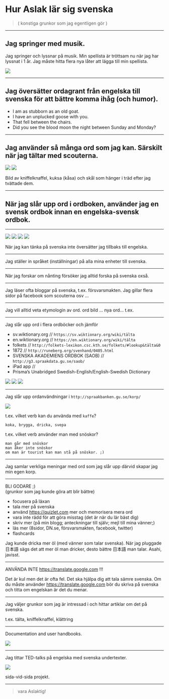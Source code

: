 # Hur Aslak lär sig svenska

> ( konstiga grunkor som jag egentligen gör )

---

## Jag springer med musik.

Jag springer och lyssnar på musik.
Min spellista är tröttsam nu när jag har lyssnat i 1 år.
Jag måste hitta flera nya låter att lägga till min spellista.

<img src="http://s3.demeyere.com/sv/spellista.png" />

---

## Jag översätter ordagrant från engelska till svenska för att bättre komma ihåg (och humor).

* I am as stubborn as an old goat.
* I have an unplucked goose with you.
* That fell between the chairs.
* Did you see the blood moon the night between Sunday and Monday?

---

## Jag använder så många ord som jag kan. Särskilt när jag tältar med scouterna.

<div class="feature-imagery-block feature-imagery-block-2 clearfix">
<img src="http://s3.demeyere.com/sv/2015-fall-camporee-messkit-instagram.jpg"/>
<img src="http://s3.demeyere.com/sv/2015-fall-camporee-site-instagram.jpg"/>
<!-- /feature-imagery-block --></div>

Bild av kniffelknaffel, kuksa (kåsa) och skål som hänger i träd efter jag tvättade dem.

---

## När jag slår upp ord i ordboken, använder jag en svensk ordbok innan en engelska-svensk ordbok.

---
<div class="feature-imagery-block feature-imagery-block-4 clearfix">
<img src="http://s3.demeyere.com/sv/temperatur.png"/>
<img src="http://s3.demeyere.com/sv/knoga-ordbok.png"/>
<img src="http://s3.demeyere.com/sv/forsvarsmakten-terrangorientering.png"/>
<img src="http://s3.demeyere.com/sv/scouterna-egen-o.png"/>
<!-- /feature-imagery-block --></div>

När jag kan tänka på svenska inte översätter jag tillbaks till engelska.
- - -
Jag ställer in språket (inställningar) på alla mina enheter till svenska.
- - -
När jag forskar om nånting försöker jag alltid forska på svenska oxså.
- - -
Jag läser ofta bloggar på svenska, t.ex. försvarsmakten.
Jag gillar flera sidor på facebook som scouterna osv ...
- - -
Jag vill alltid veta etymologin av ord. ord bild ... nya ord... t.ex.
- - -
Jag slår upp ord i flera ordböcker och jämför

* sv.wiktionary.org // `https://sv.wiktionary.org/wiki/tälta`
* en.wiktionary.org // `https://en.wiktionary.org/wiki/tälta`
* folkets // `http://folkets-lexikon.csc.kth.se/folkets/#lookup&tälta&0`
* 1872 // `http://runeberg.org/svenhand/0405.html`
* SVENSKA AKADEMIENS ORDBOK (SAOB) // `http://g3.spraakdata.gu.se/saob/`
* iPad app // 
* Prisma’s Unabridged Swedish-English/English-Swedish Dictionary

<div class="feature-imagery-block feature-imagery-block-3 clearfix">
<img src="http://s3.demeyere.com/sv/ordbok-app.png" />
<img src="http://s3.demeyere.com/sv/ordbok-screenshot.png" />
<img src="http://s3.demeyere.com/sv/prismas-ordbok.png" />
<!-- /feature-imagery-block --></div>

- - -
Jag slår upp ordanvändningar i `http://spraakbanken.gu.se/korp/`

<img src="http://s3.demeyere.com/sv/korp.png" />

t.ex. vilket verb kan du använda med `kaffe`?

    koka, brygga, dricka, svepa
    
t.ex. vilket verb använder man med snöskor?

    man går med snöskor
    man åker inte snöskor
    om man är tourist kan man stå på snöskor. ;)
    
- - -
Jag samlar verkliga meningar med ord som jag slår upp därvid skapar jag min egen korp.
- - -

BLI GODARE  ;)  
(grunkor som jag kunde göra att blir bättre)

* focusera på läxan
* tala mer på svenska
* använd <https://quizlet.com> mer och memorisera mera ord
* vara inte rädd för att göra misstag (det är när du lär bäst dig)
* skriv mer (på min blogg; anteckningar till själv; mejl till mina vänner;)
* läs mer (8sidor, DN.se, försvarsmakten, facebook, twitter)
* flashcards

Jag kunde dricka mer öl (med vänner som talar svenska). 
När jag pluggade 日本語 sägs det att mer öl man dricker, desto bättre 日本語 man talar. Asahi, javisst.

- - -

ANVÄNDA INTE <https://translate.google.com> !!!

Det är kul men det är ofta fel.
Det ska hjälpa dig att tala sämre svenska.
Om du måste använder <https://translate.google.com> bör du skriva på svenska och titta om engelskan är det du menar.

- - -

Jag väljer grunkor som jag är intressad i och hittar artiklar om det på svenska.

t.ex. tälta, kniffelknaffel, klättring

- - -
Documentation and user handbooks.

<img src="http://s3.demeyere.com/sv/iPhone5S-anvandahandbok.png" />

- - -

Jag tittar TED-talks på engelska med svenska undertexter.

<a href="http://www.ted.com/talks/matt_cutts_try_something_new_for_30_days#t-57943"><img src="http://s3.demeyere.com/sv/TED-with-subtitles-fpo.png" /></a>

sida-vid-sida projekt.

- - -

> vara Aslaktig!
<!-- Aslak-aktig -->
